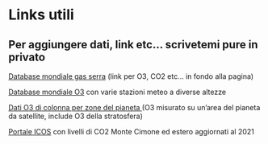 # Links utili
## Per aggiungere dati, link etc... scrivetemi pure in privato
[Database mondiale gas serra](kishou.go.jp) (link per O3, CO2 etc… in fondo alla pagina)

[Database mondiale O3](https://woudc.org/data/explore.php?lang=en#) con varie stazioni meteo a diverse altezze

[Dati O3 di colonna per zone del pianeta ](https://search.earthdata.nasa.gov/search/granules?p=C1251051360-GES_DISC&pg[0][v]=f&pg[0][gsk]=-start_date&q=GOZCARDS&ac=true&tl=1638117605!3!!&m=-26.364728156003!-106.7925433873196!0!1!0!0%2C2) (O3 misurato su un’area del pianeta da satellite, include O3 della stratosfera)

[Portale ICOS](https://data.icos-cp.eu/portal/) con livelli di CO2 Monte Cimone ed estero aggiornati al 2021
